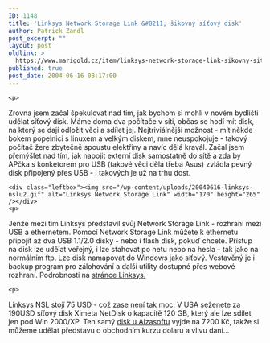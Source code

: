 ```yaml
---
ID: 1148
title: 'Linksys Network Storage Link &#8211; šikovný síťový disk'
author: Patrick Zandl
post_excerpt: ""
layout: post
oldlink: >
  https://www.marigold.cz/item/linksys-network-storage-link-sikovny-sitovy-disk
published: true
post_date: 2004-06-16 08:17:00
---
```

	<p>
Zrovna jsem začal špekulovat nad tím, jak bychom si mohli v novém bydlišti udělat síťový disk. Máme doma dva počítače v síti, občas se hodí mít disk, na který se dají odložit věci a sdílet jej. Nejtriviálnější možnost - mít někde bokem popelnici s linuxem a velkým diskem, mne neuspokojuje - takový počítač žere zbytečně spoustu elektřiny a navíc dělá kravál. Začal jsem přemýšlet nad tím, jak napojit externí disk samostatně do sítě a zda by APčka s konketorem pro USB (takové věci dělá třeba Asus) zvládla pevný disk připojený přes USB - i takových je už na trhu dost. </p>

	<div class="leftbox"><img src="/wp-content/uploads/20040616-linksys-nslu2.gif" alt="Linksys Network Storage Link" width="170" height="265" /></div>
	<p>
Jenže mezi tím Linksys představil svůj Network Storage Link - rozhraní mezi USB a ethernetem. Pomocí Network Storage Link můžete k ethernetu připojit až dva USB 1.1/2.0 disky - nebo i flash disk, pokuď chcete. Přístup na disk lze udělat veřejný, i lze stahovat po netu nebo na hesla - tak jako na normálním ftp. Lze disk  namapovat do Windows jako síťový. Vestavěný je i backup program pro zálohování a další utility dostupné přes webové rozhraní. Podrobnosti na <a href="http://www.linksys.com/products/product.asp?prid=640&#038;scid=43">stránce Linksys.</a></p>

	<p>
Linksys NSL stojí 75 USD - což zase není tak moc. V USA seženete za 190USD síťový disk Ximeta NetDisk o kapacitě 120 GB, který ale lze sdílet jen pod Win 2000/XP. Ten samý <a href="http://www.alzasoft.cz/Default.asp?CatID=18843102&#038;TYPTREE=1">disk u Alzasoftu</a> vyjde na 7200 Kč, takže si můžeme udělat představu o obchodním kurzu dolaru a vlivu daní...</p>
